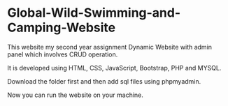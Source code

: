 # Global-Wild-Swimming-and-Camping-Website

This website my second year assignment Dynamic Website with admin panel which involves CRUD operation.

It is developed using HTML, CSS, JavaScript, Bootstrap, PHP and MYSQL.

Download the folder first and then add sql files using phpmyadmin.

Now you can run the website on your machine.
